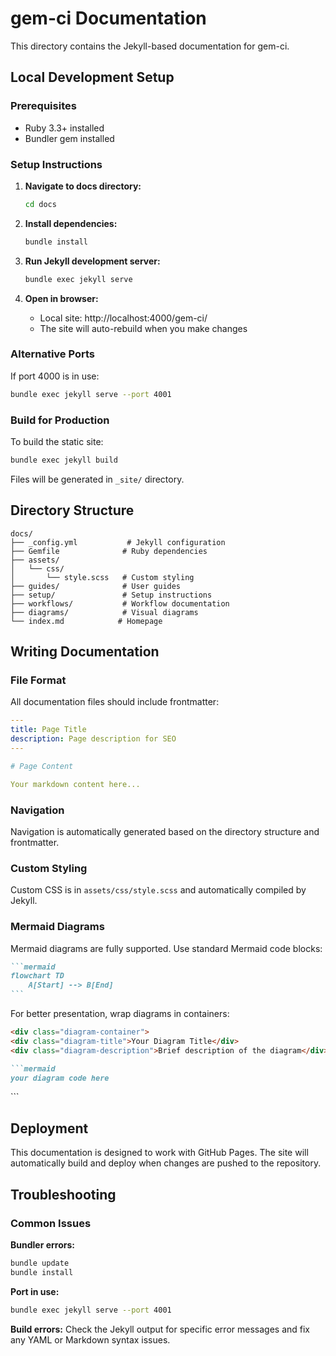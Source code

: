 # gem-ci Documentation

This directory contains the Jekyll-based documentation for gem-ci.

## Local Development Setup

### Prerequisites
- Ruby 3.3+ installed
- Bundler gem installed

### Setup Instructions

1. **Navigate to docs directory:**
   ```bash
   cd docs
   ```

2. **Install dependencies:**
   ```bash
   bundle install
   ```

3. **Run Jekyll development server:**
   ```bash
   bundle exec jekyll serve
   ```

4. **Open in browser:**
   - Local site: http://localhost:4000/gem-ci/
   - The site will auto-rebuild when you make changes

### Alternative Ports

If port 4000 is in use:
```bash
bundle exec jekyll serve --port 4001
```

### Build for Production

To build the static site:
```bash
bundle exec jekyll build
```

Files will be generated in `_site/` directory.

## Directory Structure

```
docs/
├── _config.yml           # Jekyll configuration
├── Gemfile              # Ruby dependencies
├── assets/
│   └── css/
│       └── style.scss   # Custom styling
├── guides/              # User guides
├── setup/               # Setup instructions
├── workflows/           # Workflow documentation
├── diagrams/            # Visual diagrams
└── index.md            # Homepage
```

## Writing Documentation

### File Format
All documentation files should include frontmatter:

```yaml
---
title: Page Title
description: Page description for SEO
---

# Page Content

Your markdown content here...
```

### Navigation
Navigation is automatically generated based on the directory structure and frontmatter.

### Custom Styling
Custom CSS is in `assets/css/style.scss` and automatically compiled by Jekyll.

### Mermaid Diagrams
Mermaid diagrams are fully supported. Use standard Mermaid code blocks:

````markdown
```mermaid
flowchart TD
    A[Start] --> B[End]
```
````

For better presentation, wrap diagrams in containers:

```markdown
<div class="diagram-container">
<div class="diagram-title">Your Diagram Title</div>
<div class="diagram-description">Brief description of the diagram</div>

```mermaid
your diagram code here
```

</div>
```

## Deployment

This documentation is designed to work with GitHub Pages. The site will automatically build and deploy when changes are pushed to the repository.

## Troubleshooting

### Common Issues

**Bundler errors:**
```bash
bundle update
bundle install
```

**Port in use:**
```bash
bundle exec jekyll serve --port 4001
```

**Build errors:**
Check the Jekyll output for specific error messages and fix any YAML or Markdown syntax issues.